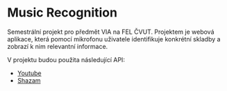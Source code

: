 # Music Recognition

Semestrální projekt pro předmět VIA na FEL ČVUT. Projektem je webová aplikace, která pomocí mikrofonu uživatele identifikuje konkrétní skladby a zobrazí k nim relevantní informace. 

V projektu budou použita následující API: 
- [Youtube](https://developers.google.com/youtube/v3) 
- [Shazam](https://rapidapi.com/apidojo/api/shazam?utm_source=google&utm_medium=cpc&utm_campaign=Alpha&utm_term=shazam%20api_e&gclid=CjwKCAjw7p6aBhBiEiwA83fGujZ2-sCOGe_Dn_r-wpnV8PN_YUOK-IzexTIp_NHiRYhUG4yC-61bPBoC-BwQAvD_BwE)
